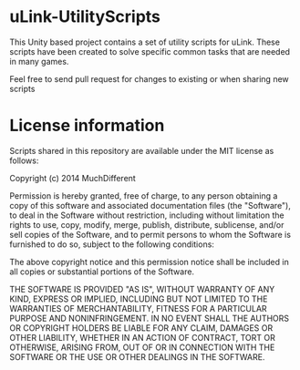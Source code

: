uLink-UtilityScripts
====================

This Unity based project contains a set of utility scripts for uLink. 
These scripts have been created to solve specific common tasks that are needed in many games.

Feel free to send pull request for changes to existing or when sharing new scripts


License information
====================

Scripts shared in this repository are available under the MIT license as follows:

Copyright (c) 2014 MuchDifferent

Permission is hereby granted, free of charge, to any person obtaining a copy
of this software and associated documentation files (the "Software"), to deal
in the Software without restriction, including without limitation the rights
to use, copy, modify, merge, publish, distribute, sublicense, and/or sell
copies of the Software, and to permit persons to whom the Software is
furnished to do so, subject to the following conditions:

The above copyright notice and this permission notice shall be included in
all copies or substantial portions of the Software.

THE SOFTWARE IS PROVIDED "AS IS", WITHOUT WARRANTY OF ANY KIND, EXPRESS OR
IMPLIED, INCLUDING BUT NOT LIMITED TO THE WARRANTIES OF MERCHANTABILITY,
FITNESS FOR A PARTICULAR PURPOSE AND NONINFRINGEMENT. IN NO EVENT SHALL THE
AUTHORS OR COPYRIGHT HOLDERS BE LIABLE FOR ANY CLAIM, DAMAGES OR OTHER
LIABILITY, WHETHER IN AN ACTION OF CONTRACT, TORT OR OTHERWISE, ARISING FROM,
OUT OF OR IN CONNECTION WITH THE SOFTWARE OR THE USE OR OTHER DEALINGS IN
THE SOFTWARE.

